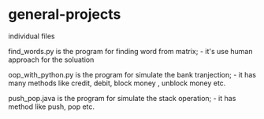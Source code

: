 # general-projects

individual files

find_words.py is the program for finding word from matrix; - it's use human approach for the soluation

oop_with_python.py is the program for simulate the bank tranjection; - it has many methods like credit, debit, block money , unblock money etc.

push_pop.java is the program for simulate the stack operation; - it has method like push, pop etc.
